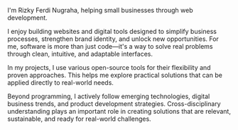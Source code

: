 I'm Rizky Ferdi Nugraha, helping small businesses through web development.

I enjoy building websites and digital tools designed to simplify business processes, strengthen brand identity, and unlock new opportunities. For me, software is more than just code—it's a way to solve real problems through clean, intuitive, and adaptable interfaces.

In my projects, I use various open-source tools for their flexibility and proven approaches. This helps me explore practical solutions that can be applied directly to real-world needs.

Beyond programming, I actively follow emerging technologies, digital business trends, and product development strategies. Cross-disciplinary understanding plays an important role in creating solutions that are relevant, sustainable, and ready for real-world challenges.
